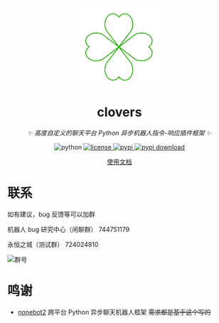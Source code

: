 <div align="center">

<a href="https://v2.nonebot.dev/store">
  <img src="https://raw.githubusercontent.com/clovers-project/clovers.github.io/master/docs/icon.png" width="180" height="180" alt="clovers">
</a>

# clovers

_✨ 高度自定义的聊天平台 Python 异步机器人指令-响应插件框架 ✨_

<img src="https://img.shields.io/badge/python-3.12+-blue.svg" alt="python">
<a href="./LICENSE">
  <img src="https://img.shields.io/github/license/KarisAya/clovers.svg" alt="license">
</a>
<a href="https://pypi.python.org/pypi/clovers">
  <img src="https://img.shields.io/pypi/v/clovers.svg" alt="pypi">
</a>
<a href="https://pypi.python.org/pypi/clovers">
  <img src="https://img.shields.io/pypi/dm/clovers" alt="pypi download">
</a>

[使用文档](https://clovers-project.github.io/)

</div>

# 联系

如有建议，bug 反馈等可以加群

机器人 bug 研究中心（闲聊群） 744751179

永恒之城（测试群） 724024810

![群号](https://raw.githubusercontent.com/clovers-project/clovers/master/%E9%99%84%E4%BB%B6/qrcode_1676538742221.jpg)

# 鸣谢

- [nonebot2](https://github.com/nonebot/nonebot2) 跨平台 Python 异步聊天机器人框架 ~~需求都是基于这个写的~~
